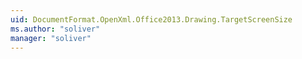 ```yaml
---
uid: DocumentFormat.OpenXml.Office2013.Drawing.TargetScreenSize
ms.author: "soliver"
manager: "soliver"
---
```

